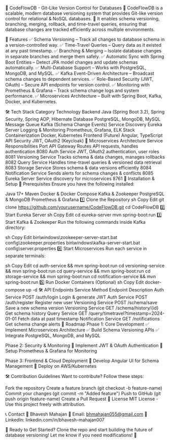 📌 CodeFlowDB - Git-Like Version Control for Databases
🔹 CodeFlowDB is a scalable, modern database versioning system that provides Git-like version control for relational & NoSQL databases.
🔹 It enables schema versioning, branching, merging, rollback, and time-travel queries, ensuring that database changes are tracked efficiently across multiple environments.

🚀 Features
✅ Schema Versioning – Track all changes to database schema in a version-controlled way.
✅ Time-Travel Queries – Query data as it existed at any past timestamp.
✅ Branching & Merging – Isolate database changes in separate branches and merge them safely.
✅ Automatic Sync with Spring Boot Entities – Detect JPA model changes and update schemas automatically.
✅ Multi-Database Support – Works with PostgreSQL, MongoDB, and MySQL.
✅ Kafka Event-Driven Architecture – Broadcast schema changes to dependent services.
✅ Role-Based Security (JWT, OAuth) – Secure API endpoints for version control.
✅ Monitoring with Prometheus & Grafana – Track schema change logs and system performance.
✅ Microservices Architecture – Built with Spring Boot, Kafka, Docker, and Kubernetes.

🛠️ Tech Stack
Category	Technology
Backend	Java (Spring Boot 3.2), Spring Security, Spring AOP, Hibernate
Database	PostgreSQL, MongoDB, MySQL
Message Queue	Kafka (Schema Change Events)
Service Discovery	Eureka Server
Logging & Monitoring	Prometheus, Grafana, ELK Stack
Containerization	Docker, Kubernetes
Frontend (Future)	Angular, TypeScript
API Security	JWT, OAuth2 (Keycloak)
📂 Microservices Architecture
Service	Responsibilities	Port
API Gateway	Routes API requests, handles authentication	8080
Auth Service	JWT, OAuth2 authentication, user roles	8081
Versioning Service	Tracks schema & data changes, manages rollbacks	8082
Query Service	Handles time-travel queries & versioned data retrieval	8083
Storage Service	Stores schema & data versions efficiently	8084
Notification Service	Sends alerts for schema changes & conflicts	8085
Eureka Server	Service discovery for microservices	8761
🔧 Installation & Setup
📌 Prerequisites
Ensure you have the following installed:

Java 17+
Maven
Docker & Docker Compose
Kafka & Zookeeper
PostgreSQL & MongoDB
Prometheus & Grafana
1️⃣ Clone the Repository
sh
Copy
Edit
git clone https://github.com/yourusername/CodeFlowDB.git
cd CodeFlowDB
2️⃣ Start Eureka Server
sh
Copy
Edit
cd eureka-server
mvn spring-boot:run
3️⃣ Start Kafka & Zookeeper
Run the following commands inside Kafka directory:

sh
Copy
Edit
bin\windows\zookeeper-server-start.bat config\zookeeper.properties
bin\windows\kafka-server-start.bat config\server.properties
4️⃣ Start Microservices
Run each service in separate terminals:

sh
Copy
Edit
cd auth-service && mvn spring-boot:run
cd versioning-service && mvn spring-boot:run
cd query-service && mvn spring-boot:run
cd storage-service && mvn spring-boot:run
cd notification-service && mvn spring-boot:run
5️⃣ Run Docker Containers (Optional)
sh
Copy
Edit
docker-compose up -d
🛠 API Endpoints
Service	Method	Endpoint	Description
Auth Service	POST	/auth/login	Login & generate JWT
Auth Service	POST	/auth/register	Register new user
Versioning Service	POST	/schema/save	Save a new schema version
Versioning Service	GET	/schema/history/{id}	Get schema history
Query Service	GET	/query/timetravel?timestamp=2024-01-01	Fetch data at past timestamp
Notification Service	GET	/notifications	Get schema change alerts
🚀 Roadmap
Phase 1: Core Development
✅ Implement Microservices Architecture
✅ Build Schema Versioning APIs
✅ Integrate PostgreSQL, MongoDB, and MySQL

Phase 2: Security & Monitoring
🔄 Implement JWT & OAuth Authentication
🔄 Setup Prometheus & Grafana for Monitoring

Phase 3: Frontend & Cloud Deployment
🔄 Develop Angular UI for Schema Management
🔄 Deploy on AWS/Kubernetes

🛠️ Contribution Guidelines
Want to contribute? Follow these steps:

Fork the repository
Create a feature branch (git checkout -b feature-name)
Commit your changes (git commit -m "Added feature")
Push to GitHub (git push origin feature-name)
Create a Pull Request
📜 License
MIT License - Use this project freely with attribution.

📞 Contact
👤 Bhavesh Mahajan
📩 Email: bhmahajan055@gmail.com
🔗 LinkedIn: linkedin.com/in/bhavesh-mahajan007

🚀 Ready to Get Started?
Clone the repo and start building the future of database versioning!
Let me know if you need modifications! 🚀
